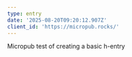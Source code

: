 ```yaml
---
type: entry
date: '2025-08-20T09:20:12.907Z'
client_id: 'https://micropub.rocks/'
---
```

Micropub test of creating a basic h-entry
